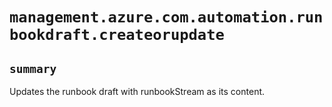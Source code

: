 # `management.azure.com.automation.runbookdraft.createorupdate`

## `summary`
Updates the runbook draft with runbookStream as its content.


